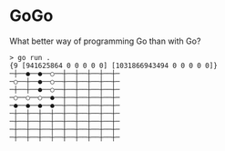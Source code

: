 # GoGo

What better way of programming Go than with Go?

```commandline
> go run .
{9 [941625864 0 0 0 0 0] [1031866943494 0 0 0 0 0]}
─┼──●──●──○──┼──┼──┼──┼──┼─
─○──┼──●──○──┼──┼──┼──┼──┼─
─┼──┼──●──○──┼──┼──┼──┼──┼─
─○──○──○──●──┼──┼──┼──┼──┼─
─●──●──●──●──┼──┼──┼──┼──┼─
─┼──┼──┼──┼──┼──┼──┼──┼──┼─
─┼──┼──┼──┼──┼──┼──┼──┼──┼─
─┼──┼──┼──┼──┼──┼──┼──┼──┼─
─┼──┼──┼──┼──┼──┼──┼──┼──┼─
```
